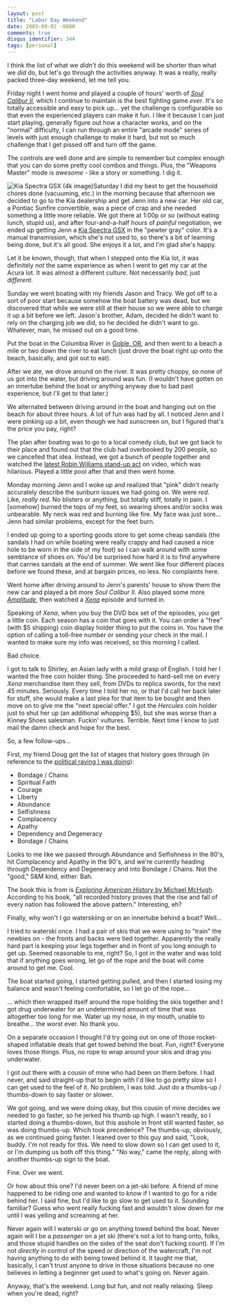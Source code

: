 ```yaml
---
layout: post
title: "Labor Day Weekend"
date: 2003-09-02 -0800
comments: true
disqus_identifier: 344
tags: [personal]
---
```

I think the list of what we *didn't* do this weekend will be shorter
than what we *did* do, but let's go through the activities anyway. It
was a really, really packed three-day weekend, let me tell you.

 Friday night I went home and played a couple of hours' worth of [*Soul
Calibur
II*](http://www.amazon.com/exec/obidos/ASIN/B00008H2IW/mhsvortex), which
I continue to maintain is the best fighting game *ever*. It's so totally
accessible and easy to pick up... yet the challenge is configurable so
that even the experienced players can make it fun. I like it because I
can just start playing, generally figure out how a character works, and
on the "normal" difficulty, I can run through an entire "arcade mode"
series of levels with just enough challenge to make it hard, but not so
much challenge that I get pissed off and turn off the game.

 The controls are well done and are simple to remember but complex
enough that you can do some pretty cool combos and things. Plus, the
"Weapons Master" mode is *awesome* - like a story or something. I dig
it.

 ![Kia Spectra GSX (4k
image)](https://hyqi8g.blu.livefilestore.com/y2p3D14dWZ2eG-yqWOBUt-zDvuiMpDWIV-J20-8yOuprHI0uJQ_Mhsy60lS4-GUVuVr4ttumN0rv-FCxLr4m31ErykV7EiM2kIznoKF4Qlwtks/20030902kia.jpg?psid=1)Saturday
I did my best to get the household chores done (vacuuming, etc.) in the
morning because that afternoon we decided to go to the Kia dealership
and get Jenn into a new car. Her old car, a Pontiac Sunfire convertible,
was a piece of crap and she needed something a little more reliable. We
got there at 1:00p or so (without eating lunch, stupid us), and after
four-and-a-half hours of *painful* negotiation, we ended up getting Jenn
a [Kia Spectra GSX](http://www.kia.com/spectra/hatchback.shtml) in the
"pewter gray" color. It's a manual transmission, which she's not used
to, so there's a bit of learning being done, but it's all good. She
enjoys it a lot, and I'm glad she's happy.

 Let it be known, though, that when I stepped onto the Kia lot, it was
definitely *not* the same experience as when I went to get my car at the
Acura lot. It was almost a different culture. Not necessarily *bad*,
just *different*.

 Sunday we went boating with my friends Jason and Tracy. We got off to a
sort of poor start because somehow the boat battery was dead, but we
discovered that while we were still at their house so we were able to
charge it up a bit before we left. Jason's brother, Adam, decided he
didn't want to rely on the charging job we did, so he decided he didn't
want to go. Whatever, man, he missed out on a good time.

 Put the boat in the Columbia River in [Goble,
OR](http://www.mapquest.com/maps/map.adp?country=US&addtohistory=&address=&city=goble&state=or&zipcode=&homesubmit=Get+Map),
and then went to a beach a mile or two down the river to eat lunch (just
drove the boat right up onto the beach, basically, and got out to eat).

 After we ate, we drove around on the river. It was pretty choppy, so
none of us got into the water, but driving around was fun. (I wouldn't
have gotten on an innertube behind the boat or anything anyway due to
bad past experience, but I'll get to that later.)

 We alternated between driving around in the boat and hanging out on the
beach for about three hours. A lot of fun was had by all. I noticed Jenn
and I were pinking up a bit, even though we had sunscreen on, but I
figured that's the price you pay, right?

 The plan after boating was to go to a local comedy club, but we got
back to their place and found out that the club had overbooked by 200
people, so we cancelled that idea. Instead, we got a bunch of people
together and watched the [latest Robin Williams stand-up
act](http://www.amazon.com/exec/obidos/ASIN/B000077VQ6/mhsvortex) on
video, which was hilarious. Played a little pool after that and then
went home.

 Monday morning Jenn and I woke up and realized that "pink" didn't
nearly accurately describe the sunburn issues we had going on. We were
*red*. Like, *really red*. No blisters or anything, but totally stiff,
totally in pain. I [somehow] burned the tops of my feet, so wearing
shoes and/or socks was unbearable. My neck was red and burning like
fire. My face was just sore... Jenn had similar problems, except for the
feet burn.

 I ended up going to a sporting goods store to get some cheap sandals
(the sandals I had on while boating were really crappy and had caused a
nice hole to be worn in the side of my foot) so I can walk around with
some semblance of shoes on. You'd be surprised how hard it is to find
anywhere that carries sandals at the end of summer. We went like four
different places before we found these, and at bargain prices, no less.
No complaints here.

 Went home after driving around to Jenn's parents' house to show them
the new car and played a bit more *Soul Calibur II*. Also played some
more
[*Amplitude*](http://www.amazon.com/exec/obidos/ASIN/B0000859TM/mhsvortex),
then watched a
[*Xena*](http://www.amazon.com/exec/obidos/ASIN/B00008DDWV/mhsvortex)
episode and turned in.

 Speaking of *Xena*, when you buy the DVD box set of the episodes, you
get a little coin. Each season has a coin that goes with it. You can
order a "free" (with \$5 shipping) coin display holder thing to put the
coins in. You have the option of calling a toll-free number or sending
your check in the mail. I wanted to make sure my info was received, so
this morning I called.

 Bad choice.

 I got to talk to Shirley, an Asian lady with a mild grasp of English. I
told her I wanted the free coin holder thing. She proceeded to hard-sell
me on every *Xena* merchandise item they sell, from DVDs to replica
swords, for the next 45 minutes. Seriously. Every time I told her no, or
that I'd call her back later for stuff, she would make a last plea for
that item to be bought and then move on to give me the "next special
offer." I got the *Hercules* coin holder just to shut her up (an
additional whopping \$5), but she was worse than a Kinney Shoes
salesman. Fuckin' vultures. Terrible. Next time I know to just mail the
damn check and hope for the best.

 So, a few follow-ups...

 First, my friend Doug got the list of stages that history goes through
(in reference to the [political raving I was
doing](/archive/2003/08/29/political-raving.aspx)):

-   Bondage / Chains
-   Spiritual Faith
-   Courage
-   Liberty
-   Abundance
-   Selfishness
-   Complacency
-   Apathy
-   Dependency and Degeneracy
-   Bondage / Chains



 Looks to me like we passed through Abundance and Selfishness in the
80's, hit Complacency and Apathy in the 90's, and we're currently
heading through Dependency and Degeneracy and into Bondage / Chains. Not
the "good," S&M kind, either. Bah.

 The book this is from is [*Exploring American History* by Michael
McHugh](http://www.amazon.com/exec/obidos/ASIN/1930092962/mhsvortex).
According to his book, "all recorded history proves that the rise and
fall of every nation has followed the above pattern." Interesting, eh?

 Finally, why won't I go waterskiing or on an innertube behind a boat?
Well...

 I tried to waterski once. I had a pair of skis that we were using to
"train" the newbies on - the fronts and backs were tied together.
Apparently the really hard part is keeping your legs together and in
front of you long enough to get up. Seemed reasonable to me, right? So,
I got in the water and was told that if anything goes wrong, let go of
the rope and the boat will come around to get me. Cool.

 The boat started going, I started getting pulled, and then I started
losing my balance and wasn't feeling comfortable, so I let go of the
rope...

 ... which then wrapped itself around the rope holding the skis together
and I got drug underwater for an undetermined amount of time that was
altogether too long for me. Water up my nose, in my mouth, unable to
breathe... the worst ever. No thank you.

 On a separate occasion I thought I'd try going out on one of those
rocket-shaped inflatable deals that get towed behind the boat. Fun,
right? Everyone loves those things. Plus, no rope to wrap around your
skis and drag you underwater.

 I got out there with a cousin of mine who had been on them before. I
had never, and said straight-up that to begin with I'd like to go pretty
slow so I can get used to the feel of it. No problem, I was told. Just
do a thumbs-up / thumbs-down to say faster or slower.

 We got going, and we were doing okay, but this cousin of mine decides
we needed to go faster, so he jerked his thumb up high. I wasn't ready,
so I started doing a thumbs-down, but this asshole in front still wanted
faster, so was doing thumbs-up. Which took precedence? The thumbs-up,
obviously, as we continued going faster. I leaned over to this guy and
said, "Look, buddy. I'm not ready for this. We need to slow down so I
can get used to it, or I'm dumping us both off this thing." "No way,"
came the reply, along with another thumbs-up sign to the boat.

 Fine. Over we went.

 Or how about this one? I'd never been on a jet-ski before. A friend of
mine happened to be riding one and wanted to know if I wanted to go for
a ride behind her. I said fine, but I'd like to go slow to get used to
it. Sounding familiar? Guess who went really fucking fast and wouldn't
slow down for me until I was yelling and screaming at her.

 Never again will I waterski or go on anything towed behind the boat.
Never again will I be a *passenger* on a jet ski (there's not a lot to
hang onto, folks, and those stupid handles on the sides of the seat
don't fucking count). If I'm not *directly* in control of the speed or
direction of the watercraft, I'm not having anything to do with being
towed behind it. It taught me that, basically, I can't trust anyone to
drive in those situations because no one believes in letting a beginner
get used to what's going on. Never again.

 Anyway, that's the weekend. Long but fun, and not really relaxing.
Sleep when you're dead, right?
